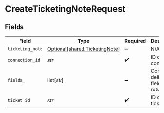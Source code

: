 # CreateTicketingNoteRequest


## Fields

| Field                                                                  | Type                                                                   | Required                                                               | Description                                                            |
| ---------------------------------------------------------------------- | ---------------------------------------------------------------------- | ---------------------------------------------------------------------- | ---------------------------------------------------------------------- |
| `ticketing_note`                                                       | [Optional[shared.TicketingNote]](../../models/shared/ticketingnote.md) | :heavy_minus_sign:                                                     | N/A                                                                    |
| `connection_id`                                                        | *str*                                                                  | :heavy_check_mark:                                                     | ID of the connection                                                   |
| `fields_`                                                              | list[*str*]                                                            | :heavy_minus_sign:                                                     | Comma-delimited fields to return                                       |
| `ticket_id`                                                            | *str*                                                                  | :heavy_check_mark:                                                     | ID of the ticket                                                       |